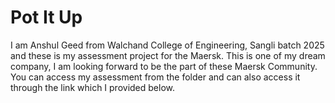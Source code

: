 # Pot It Up 

I am Anshul Geed from Walchand College of Engineering, Sangli batch 2025 and these is my assessment project for the Maersk. This is one of my dream company, I am looking forward to be the part of these Maersk Community. You can access my assessment from the folder and can also access it through the link which I provided below.
